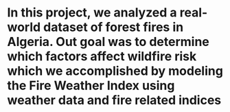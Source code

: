 # In this project, we analyzed a real-world dataset of forest fires in Algeria. Out goal was to determine which factors affect wildfire risk which we accomplished by modeling the Fire Weather Index using weather data and fire related indices
